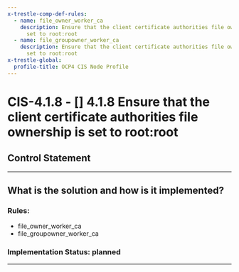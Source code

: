 ```yaml
---
x-trestle-comp-def-rules:
  - name: file_owner_worker_ca
    description: Ensure that the client certificate authorities file ownership is
      set to root:root
  - name: file_groupowner_worker_ca
    description: Ensure that the client certificate authorities file ownership is
      set to root:root
x-trestle-global:
  profile-title: OCP4 CIS Node Profile
---
```


# CIS-4.1.8 - \[\] 4.1.8 Ensure that the client certificate authorities file ownership is set to root:root

## Control Statement

______________________________________________________________________

## What is the solution and how is it implemented?

<!-- For implementation status enter one of: implemented, partial, planned, alternative, not-applicable -->

<!-- Note that the list of rules under ### Rules: is read-only and changes will not be captured after assembly to JSON -->

### Rules:

  - file_owner_worker_ca
  - file_groupowner_worker_ca

### Implementation Status: planned

______________________________________________________________________
